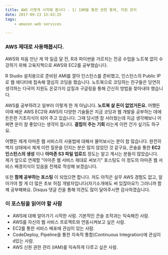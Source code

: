 ```yaml
---
title: AWS 이렇게 시작해 봅시다 - 1) IAM을 통한 권한 통제, 자원 관리
date: 2017-09-23 15:43:25
tags: 
	- amazon web services

---
```


### AWS 제대로 사용해봅시다. 

AWS와 처음 만난 게 약 일곱 달 전, R과 파이썬을 가르치는 전공 수업을 노트북 없이 수강하기 위해 고육지책으로 AWS와 EC2를 공부했습니다. 

R Studio 설치용으로 준비된 AMI를 깔아 인스턴스를 준비했고, 인스턴스의 Public IP로 웹 에디터에 접속해 열심히 코딩을 했습니다. 노트북으로 코딩하는 친구들은 당연히 생각하는 다국어 지원도 온갖가지 삽질과 구글링을 통해 간신히 방법을 찾아내야 했습니다. 

AWS를 공부하려고 일부러 이렇게 한 게 아닙니다. **노트북 살 돈이 없었거든요.** 어쨌든 이때 배운 AWS EC2와 AWS의 다양한 기술들은 지금 코딩과 웹 개발을 공부하는 데에 든든한 기초지식이 되어 주고 있습니다. 그때 당시엔 참 서러웠는데 지금 생각해보니 어쩌면 운이 참 좋았다는 생각이 듭니다. **결핍이 주는 기회** 라는게 이런 건가 싶기도 하구요. 

어쨌든 제게 아마존 웹 서비스의 사용법에 대해서 물어보시는 분이 참 많습니다. 완전히 백지 상태에서 제게 이런 질문을 던지는 분은 많지 않았던 것 같구요, 콘솔을 통한 **EC2 인스턴스의 생성** 이나 **아마존 S3 파일 업로드** 정도는 알고 계시는 분들이 많았습니다. 제가 앞으로 연재할 "아마존 웹 서비스 제대로 써보기" 포스팅도 이 정도의 아마존 웹 서비스 배경지식이 있음을 전제로 작성해 보겠습니다. 

또한 **함께 공부하는 포스팅** 이 되었으면 합니다. 저도 아직은 실무 AWS 경험도 없고, 알아가야 할 게 더 많은 초보 허접 개발자입니다(자기소개에도 써 있잖아요?) 
	그러니까 함께 공부해봐요. Disqus 댓글 칸을 통해 의견도 많이 달아주시면 감사하겠습니다.

### 이 포스팅을 읽어야 할 사람

* AWS에 대해 알아가기 시작한 사람. 기본적인 콘솔 조작과는 익숙해진 사람.
* AWS를 자신의 웹 서비스 프로젝트와 연동시켜보고 싶은 사람. 
* EC2를 통한 서비스 배포에 관심이 있는 사람. 
* CodeDeploy, Pipeline을 통한 지속적 통합(Continuous Integration)에 관심이d있는 사람.
* AWS 신원 권한 관리 (IAM)를 익숙하게 다루고 싶은 사람.


